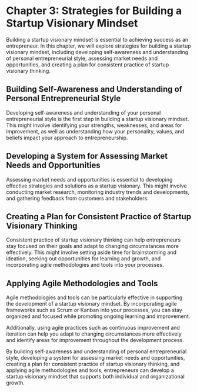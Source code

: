 Chapter 3: Strategies for Building a Startup Visionary Mindset
==============================================================

Building a startup visionary mindset is essential to achieving success as an entrepreneur. In this chapter, we will explore strategies for building a startup visionary mindset, including developing self-awareness and understanding of personal entrepreneurial style, assessing market needs and opportunities, and creating a plan for consistent practice of startup visionary thinking.

Building Self-Awareness and Understanding of Personal Entrepreneurial Style
---------------------------------------------------------------------------

Developing self-awareness and understanding of your personal entrepreneurial style is the first step in building a startup visionary mindset. This might involve identifying your strengths, weaknesses, and areas for improvement, as well as understanding how your personality, values, and beliefs impact your approach to entrepreneurship.

Developing a System for Assessing Market Needs and Opportunities
----------------------------------------------------------------

Assessing market needs and opportunities is essential to developing effective strategies and solutions as a startup visionary. This might involve conducting market research, monitoring industry trends and developments, and gathering feedback from customers and stakeholders.

Creating a Plan for Consistent Practice of Startup Visionary Thinking
---------------------------------------------------------------------

Consistent practice of startup visionary thinking can help entrepreneurs stay focused on their goals and adapt to changing circumstances more effectively. This might involve setting aside time for brainstorming and ideation, seeking out opportunities for learning and growth, and incorporating agile methodologies and tools into your processes.

Applying Agile Methodologies and Tools
--------------------------------------

Agile methodologies and tools can be particularly effective in supporting the development of a startup visionary mindset. By incorporating agile frameworks such as Scrum or Kanban into your processes, you can stay organized and focused while promoting ongoing learning and improvement.

Additionally, using agile practices such as continuous improvement and iteration can help you adapt to changing circumstances more effectively and identify areas for improvement throughout the development process.

By building self-awareness and understanding of personal entrepreneurial style, developing a system for assessing market needs and opportunities, creating a plan for consistent practice of startup visionary thinking, and applying agile methodologies and tools, entrepreneurs can develop a startup visionary mindset that supports both individual and organizational growth.
